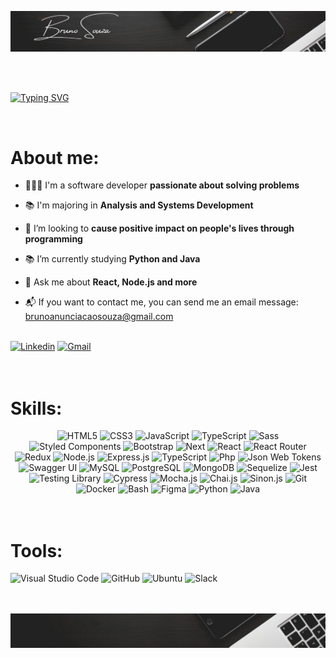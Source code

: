 ![Bruno Souza - Jr. Web Developer](./imagens/cover.jpeg)

<br>
<br>

[![Typing SVG](https://readme-typing-svg.herokuapp.com/?color=fff&size=36&&background=222222E&center=true&vCenter=true&width=1000&lines=HELLO,+My+name+is+Bruno+Souza;I+am+from+Bahia,+Brazil;Be+Welcome!+:%29)](https://git.io/typing-svg)

<br>

<h1 align='left'>About me:</h1>

- 👩🏽‍💻 I'm a software developer **passionate about solving problems**

- 📚 I'm majoring in **Analysis and Systems Development**

- 🤝 I’m looking to **cause positive impact on people's lives through programming**

- 📚 I’m currently studying **Python and Java**

- 💬 Ask me about **React, Node.js and more**

- 📬 If you want to contact me, you can send me an email message: brunoanunciacaosouza@gmail.com

<br>

<div>
  <a href="https://www.linkedin.com/in/bruno-anunciacao-souza/" target="_blank" rel="external"><img src="https://img.shields.io/badge/LinkedIn-0077B5?style=for-the-badge&logo=linkedin&logoColor=white" alt="Linkedin"></a>
  <a href="mailto:brunoanunciacaosouza@gmail.com" target="_blank"><img src="https://img.shields.io/badge/Gmail-D14836?style=for-the-badge&logo=gmail&logoColor=white" alt="Gmail"></a>
</div>

<br>
<br>

<h1 align='left'>Skills:</h1>

<div align="center">
  <img
    src="https://img.shields.io/badge/HTML5-E34F26?style=for-the-badge&logo=html5&logoColor=white"
    alt="HTML5"
  />
  <img
    src="https://img.shields.io/badge/CSS3-1572B6?style=for-the-badge&logo=css3&logoColor=white"
    alt="CSS3"
  />
  <img
    src="https://img.shields.io/badge/JavaScript-F7DF1E?style=for-the-badge&logo=javascript&logoColor=black"
    alt="JavaScript"
  />
  <img
    src="https://img.shields.io/badge/TypeScript-007ACC?style=for-the-badge&logo=typescript&logoColor=white"
    alt="TypeScript"
  />
  <img
    src="https://img.shields.io/badge/Sass-CC6699?style=for-the-badge&logo=sass&logoColor=white"
    alt="Sass"
  />
  <img
    src="https://img.shields.io/badge/styled--components-DB7093?style=for-the-badge&logo=styled-components&logoColor=white"
    alt="Styled Components"
  />
  <img
    src="https://img.shields.io/badge/Bootstrap-563D7C?style=for-the-badge&logo=bootstrap&logoColor=white"
    alt="Bootstrap"
  />
    <img
  src="https://img.shields.io/badge/Next-black?style=for-the-badge&logo=next.js&logoColor=white"
  alt="Next"
  />
  <img
    src="https://img.shields.io/badge/React-20232A?style=for-the-badge&logo=react&logoColor=61DAFB"
    alt="React"
  />
  <img
    src="https://img.shields.io/badge/React_Router-CA4245?style=for-the-badge&logo=react-router&logoColor=white"
    alt="React Router"
  />
  <img
    src="https://img.shields.io/badge/Redux-593D88?style=for-the-badge&logo=redux&logoColor=white"
    alt="Redux"
  />
  <img
    src="https://img.shields.io/badge/Node.js-43853D?style=for-the-badge&logo=node.js&logoColor=white"
    alt="Node.js"
  />
  <img
    src="https://img.shields.io/badge/Express.js-404D59?style=for-the-badge"
    alt="Express.js"
  />
  <img
    src="https://img.shields.io/badge/TypeScript-007ACC?style=for-the-badge&logo=typescript&logoColor=white"
    alt="TypeScript"
  />
    <img
    src="https://img.shields.io/badge/php-%23777BB4.svg?style=for-the-badge&logo=php&logoColor=white"
    alt="Php"
  />
  <img
  src="https://img.shields.io/badge/json%20web%20tokens-323330?style=for-the-badge&logo=json-web-tokens&logoColor=pink"
  alt="Json Web Tokens"
  />
  <img
    src="https://img.shields.io/badge/-Swagger-%23Clojure?style=for-the-badge&logo=swagger&logoColor=white"
    alt="Swagger UI"
  />
  <img
  src="https://img.shields.io/badge/MySQL-00000F?style=for-the-badge&logo=mysql&logoColor=white"
  alt="MySQL"
  />
  <img
    src="https://img.shields.io/badge/PostgreSQL-316192?style=for-the-badge&logo=postgresql&logoColor=white"
    alt="PostgreSQL"
  />
  <img
    src="https://img.shields.io/badge/MongoDB-4EA94B?style=for-the-badge&logo=mongodb&logoColor=white"
    alt="MongoDB"
  />
  <img
    src="https://img.shields.io/badge/sequelize-323330?style=for-the-badge&logo=sequelize&logoColor=blue"
    alt="Sequelize"
  />
  <img
    src="https://img.shields.io/badge/Jest-323330?style=for-the-badge&logo=Jest&logoColor=white"
    alt="Jest"
  />
  <img
    src="https://img.shields.io/badge/testing%20library-323330?style=for-the-badge&logo=testing-library&logoColor=red"
    alt="Testing Library"
  />
  <img
    src="https://img.shields.io/badge/-cypress-%23E5E5E5?style=for-the-badge&logo=cypress&logoColor=058a5e"
    alt="Cypress"
  />
  <img
    src="https://img.shields.io/badge/mocha.js-323330?style=for-the-badge&logo=mocha&logoColor=Brown"
    alt="Mocha.js"
  />
  <img
    src="https://img.shields.io/badge/chai.js-323330?style=for-the-badge&logo=chai&logoColor=red"
    alt="Chai.js"
  />
  <img
    src="https://img.shields.io/badge/sinon.js-323330?style=for-the-badge&logo=sinon"
    alt="Sinon.js"
  />
  <img
    src="https://img.shields.io/badge/GIT-E44C30?style=for-the-badge&logo=git&logoColor=whitee"
    alt="Git"
  />
  <img
    src="https://img.shields.io/badge/docker-%230db7ed.svg?style=for-the-badge&logo=docker&logoColor=white"
    alt="Docker"
  />
  <img
    src="https://img.shields.io/badge/GNU%20Bash-4EAA25?style=for-the-badge&logo=GNU%20Bash&logoColor=white"
    alt="Bash"
  />
  <img
    src="https://img.shields.io/badge/Figma-F24E1E?style=for-the-badge&logo=figma&logoColor=white"
    alt="Figma"
  />
  <img
    src="https://img.shields.io/badge/Python-3776AB?style=for-the-badge&logo=python&logoColor=white"
    alt="Python"
  />
   <img
    src="https://img.shields.io/badge/Java-ED8B00?style=for-the-badge&logo=openjdk&logoColor=white"
    alt="Java"
  />
</div>

<br>
<br>

<h1 align='left'>Tools:</h1>

<div align="left">
   <img
    src="https://img.shields.io/badge/Visual%20Studio%20Code-0078d7.svg?style=for-the-badge&logo=visual-studio-code&logoColor=white"
    alt="Visual Studio Code"
  />
   <img
    src="https://img.shields.io/badge/github-%23121011.svg?style=for-the-badge&logo=github&logoColor=white"
    alt="GitHub"
  />
   <img
    src="https://img.shields.io/badge/Ubuntu-E95420?style=for-the-badge&logo=ubuntu&logoColor=white"
    alt="Ubuntu"
  />
   <img
    src="https://img.shields.io/badge/Slack-4A154B?style=for-the-badge&logo=slack&logoColor=white"
    alt="Slack"
  />
</div>

<br>
<br>

![divider](./imagens/divider.jpeg)